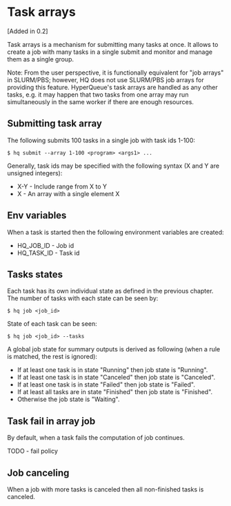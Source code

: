
# Task arrays

[Added in 0.2]

Task arrays is a mechanism for submitting many tasks at once.
It allows to create a job with many tasks in a single submit and monitor and manage them as a single group.

Note: From the user perspective, it is functionally equivalent for "job arrays" in SLURM/PBS; however, HQ does not use SLURM/PBS job arrays for providing this feature.
HyperQueue's task arrays are handled as any other tasks, e.g. it may happen that two tasks from one array may run simultaneously in the same worker if there are enough resources.


## Submitting task array

The following submits 100 tasks in a single job with task ids 1-100:

``$ hq submit --array 1-100 <program> <args1> ...``

Generally, task ids may be specified with the following syntax (X and Y are unsigned integers):

* X-Y - Include range from X to Y
* X - An array with a single element X

## Env variables

When a task is started then the following environment variables are created:

* HQ_JOB_ID - Job id
* HQ_TASK_ID - Task id


## Tasks states

Each task has its own individual state as defined in the previous chapter.
The number of tasks with each state can be seen by:

``$ hq job <job_id>``

State of each task can be seen:

``$ hq job <job_id> --tasks``

A global job state for summary outputs is derived as following (when a rule is matched, the rest is ignored):

* If at least one task is in state "Running" then job state is "Running".
* If at least one task is in state "Canceled" then job state is "Canceled".
* If at least one task is in state "Failed" then job state is "Failed".
* If at least all tasks are in state "Finished" then job state is "Finished".
* Otherwise the job state is "Waiting".


## Task fail in array job

By default, when a task fails the computation of job continues.

TODO - fail policy

## Job canceling

When a job with more tasks is canceled then all non-finished tasks is canceled.